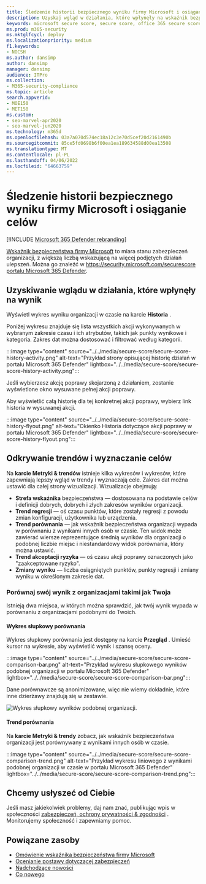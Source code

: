 ```yaml
---
title: Śledzenie historii bezpiecznego wyniku firmy Microsoft i osiąganie celów
description: Uzyskaj wgląd w działania, które wpłynęły na wskaźnik bezpieczeństwa firmy Microsoft. Odnajdywanie trendów i wyznaczanie celów.
keywords: microsoft secure score, secure score, office 365 secure score, microsoft security score, Microsoft 365 Defender portal, improvement actions
ms.prod: m365-security
ms.mktglfcycl: deploy
ms.localizationpriority: medium
f1.keywords:
- NOCSH
ms.author: dansimp
author: dansimp
manager: dansimp
audience: ITPro
ms.collection:
- M365-security-compliance
ms.topic: article
search.appverid:
- MOE150
- MET150
ms.custom:
- seo-marvel-apr2020
- seo-marvel-jun2020
ms.technology: m365d
ms.openlocfilehash: 03a7a070d574ec18a12c3e70d5cef20d2161490b
ms.sourcegitcommit: 85ce5fd0698b6f00ea1ea189634588d00ea13508
ms.translationtype: MT
ms.contentlocale: pl-PL
ms.lasthandoff: 04/06/2022
ms.locfileid: "64663759"
---
```

# <a name="track-your-microsoft-secure-score-history-and-meet-goals"></a>Śledzenie historii bezpiecznego wyniku firmy Microsoft i osiąganie celów

[!INCLUDE [Microsoft 365 Defender rebranding](../includes/microsoft-defender.md)]

[Wskaźnik bezpieczeństwa firmy Microsoft](microsoft-secure-score.md) to miara stanu zabezpieczeń organizacji, z większą liczbą wskazującą na więcej podjętych działań ulepszeń. Można go znaleźć w https://security.microsoft.com/securescore [portalu Microsoft 365 Defender](microsoft-365-defender.md#the-microsoft-365-defender-portal).

## <a name="gain-insights-into-activity-that-has-affected-your-score"></a>Uzyskiwanie wglądu w działania, które wpłynęły na wynik

Wyświetl wykres wyniku organizacji w czasie na karcie **Historia** .

Poniżej wykresu znajduje się lista wszystkich akcji wykonywanych w wybranym zakresie czasu i ich atrybutów, takich jak punkty wynikowe i kategoria. Zakres dat można dostosować i filtrować według kategorii.

:::image type="content" source="../../media/secure-score/secure-score-history-activity.png" alt-text="Przykład strony opisującej historię działań w portalu Microsoft 365 Defender" lightbox="../../media/secure-score/secure-score-history-activity.png":::

Jeśli wybierzesz akcję poprawy skojarzoną z działaniem, zostanie wyświetlone okno wysuwane pełnej akcji poprawy.

Aby wyświetlić całą historię dla tej konkretnej akcji poprawy, wybierz link historia w wysuwanej akcji.

:::image type="content" source="../../media/secure-score/secure-score-history-flyout.png" alt-text="Okienko Historia dotyczące akcji poprawy w portalu Microsoft 365 Defender" lightbox="../../media/secure-score/secure-score-history-flyout.png":::

## <a name="discover-trends-and-set-goals"></a>Odkrywanie trendów i wyznaczanie celów

Na **karcie Metryki & trendów** istnieje kilka wykresów i wykresów, które zapewniają lepszy wgląd w trendy i wyznaczają cele. Zakres dat można ustawić dla całej strony wizualizacji. Wizualizacje obejmują:

* **Strefa wskaźnika** bezpieczeństwa — dostosowana na podstawie celów i definicji dobrych, dobrych i złych zakresów wyników organizacji.
* **Trend regresji** — oś czasu punktów, które zostały regresji z powodu zmian konfiguracji, użytkownika lub urządzenia.  
* **Trend porównania** — jak wskaźnik bezpieczeństwa organizacji wypada w porównaniu z wynikami innych osób w czasie. Ten widok może zawierać wiersze reprezentujące średnią wyników dla organizacji o podobnej liczbie miejsc i niestandardowy widok porównania, który można ustawić.
* **Trend akceptacji ryzyka** — oś czasu akcji poprawy oznaczonych jako "zaakceptowane ryzyko".
* **Zmiany wyniku** — liczba osiągniętych punktów, punkty regresji i zmiany wyniku w określonym zakresie dat.

### <a name="compare-your-score-to-organizations-like-yours"></a>Porównaj swój wynik z organizacjami takimi jak Twoja

Istnieją dwa miejsca, w których można sprawdzić, jak twój wynik wypada w porównaniu z organizacjami podobnymi do Twoich.

#### <a name="comparison-bar-chart"></a>Wykres słupkowy porównania

Wykres słupkowy porównania jest dostępny na karcie **Przegląd** . Umieść kursor na wykresie, aby wyświetlić wynik i szansę oceny. 

:::image type="content" source="../../media/secure-score/secure-score-comparison-bar.png" alt-text="Przykład wykresu słupkowego wyników podobnej organizacji w portalu Microsoft 365 Defender" lightbox="../../media/secure-score/secure-score-comparison-bar.png":::

Dane porównawcze są anonimizowane, więc nie wiemy dokładnie, które inne dzierżawy znajdują się w zestawie.

![Wykres słupkowy wyników podobnej organizacji.](../../media/secure-score/secure-score-comparison-screenshot.png)

#### <a name="comparison-trend"></a>Trend porównania

Na **karcie Metryki & trendy** zobacz, jak wskaźnik bezpieczeństwa organizacji jest porównywany z wynikami innych osób w czasie.

:::image type="content" source="../../media/secure-score/secure-score-comparison-trend.png" alt-text="Przykład wykresu liniowego z wynikami podobnej organizacji w czasie w portalu Microsoft 365 Defender" lightbox="../../media/secure-score/secure-score-comparison-trend.png":::

## <a name="we-want-to-hear-from-you"></a>Chcemy usłyszeć od Ciebie

Jeśli masz jakiekolwiek problemy, daj nam znać, publikując wpis w społeczności [zabezpieczeń, ochrony prywatności & zgodności](https://techcommunity.microsoft.com/t5/Security-Privacy-Compliance/bd-p/security_privacy) . Monitorujemy społeczność i zapewniamy pomoc.

## <a name="related-resources"></a>Powiązane zasoby

- [Omówienie wskaźnika bezpieczeństwa firmy Microsoft](microsoft-secure-score.md)
- [Ocenianie postawy dotyczącej zabezpieczeń](microsoft-secure-score-improvement-actions.md)
- [Nadchodzące nowości](microsoft-secure-score-whats-coming.md)
- [Co nowego](microsoft-secure-score-whats-new.md)
